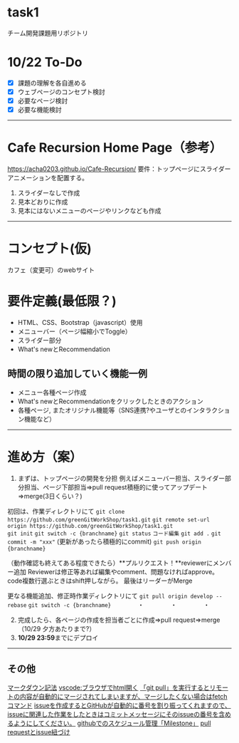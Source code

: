 # task1
チーム開発課題用リポジトリ

# 10/22 To-Do
- [x] 課題の理解を各自進める
- [x] ウェブページのコンセプト検討
- [x] 必要なページ検討
- [x] 必要な機能検討
***
# Cafe Recursion Home Page（参考）
https://acha0203.github.io/Cafe-Recursion/
要件：トップページにスライダーアニメーションを配置する。
1. スライダーなしで作成
2. 見本どおりに作成
3. 見本にはないメニューのページやリンクなども作成
*** 
# コンセプト(仮)
カフェ（変更可）のwebサイト
# 要件定義(最低限？)
- HTML、CSS、Bootstrap（javascript）使用
- メニューバー（ページ幅縮小でToggle）
- スライダー部分
- What's newとRecommendation

## 時間の限り追加していく機能一例
- メニュー各種ページ作成
- What's newとRecommendationをクリックしたときのアクション
- 各種ページ, またオリジナル機能等（SNS連携?やユーザとのインタラクション機能など）

*** 
# 進め方（案）
1. まずは、トップページの開発を分担 例えばメニューバー担当、スライダー部分担当、ページ下部担当⇒pull request積極的に使ってアップデート⇒merge(3日くらい？) 

初回は、作業ディレクトリにて
`git clone https://github.com/greenGitWorkShop/task1.git` 
`git remote set-url origin https://github.com/greenGitWorkShop/task1.git`  
`git init`
`git switch -c {branchname}` 
`git status` 
`コード編集` 
`git add .` 
`git commit -m "xxx"`  (更新があったら積極的にcommit)
`git push origin {branchname}` 

（動作確認も終えてある程度できたら）**プルリクエスト！**reviewerにメンバー追加
Reviewerは修正等あれば編集やcomment、問題なければapprove。code複数行選ぶときはshift押しながら。
最後はリーダーがMerge

更なる機能追加、修正時作業ディレクトリにて
`git pull origin develop --rebase`
`git switch -c {branchname}` 
　　　　・
　　　　・
　　　　・

2. 完成したら、各ページの作成を担当者ごとに作成⇒pull request⇒merge（10/29 夕方あたりまで?）
3. **10/29 23:59**までにデプロイ

***
## その他
[マークダウン記法](https://qiita.com/kamorits/items/6f342da395ad57468ae3)
[vscode:ブラウザでhtml開く](https://step-learn.com/article/vscode/016-open-browser.html)
[「git pull」を実行するとリモートの内容が自動的にマージされてしまいますが、マージしたくない場合はfetchコマンド](https://qiita.com/tarr1124/items/d807887418671adbc46f)
[issueを作成するとGitHubが自動的に番号を割り振ってくれますので、issueに関連した作業をしたときはコミットメッセージにそのissueの番号を含めるようにしてください。](https://github.com/recursion-teamdev/practice/issues/22)
[githubでのスケジュール管理「Milestone」](https://seleck.cc/647)
[pull requestとissue紐づけ](https://qiita.com/kodai_0122/items/18f7faa80f0302244c51)
